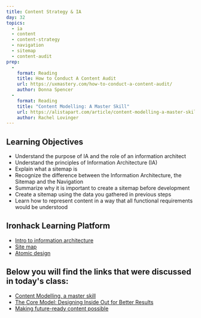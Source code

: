 ```yaml
---
title: Content Strategy & IA
day: 32
topics:
  - ia
  - content
  - content-strategy
  - navigation
  - sitemap
  - content-audit
prep:
  -
    format: Reading
    title: How to Conduct A Content Audit
    url: https://uxmastery.com/how-to-conduct-a-content-audit/
    author: Donna Spencer
  -
    format: Reading
    title: "Content Modelling: A Master Skill"
    url: https://alistapart.com/article/content-modelling-a-master-skill
    author: Rachel Lovinger
---
```


Learning Objectives
----------

- Understand the purpose of IA and the role of an information architect
- Understand the principles of Information Architecture (IA)
- Explain what a sitemap is
- Recognize the difference between the Information Architecture, the Sitemap and the Navigation
- Summarize why it is important to create a sitemap before development
- Create a sitemap using the data you gathered in previous steps
- Learn how to represent content in a way that all functional requirements would be understood


Ironhack Learning Platform
----------

- [Intro to information architecture](http://learn.ironhack.com/#/learning_unit/7033)
- [Site map](http://learn.ironhack.com/#/learning_unit/7037)
- [Atomic design](http://learn.ironhack.com/#/learning_unit/7068)


Below you will find the links that were discussed in today's class:
----------

- [Content Modelling, a master skill](https://alistapart.com/article/content-modelling-a-master-skill)
- [The Core Model: Designing Inside Out for Better Results](https://alistapart.com/article/the-core-model-designing-inside-out-for-better-results)
- [Making future-ready content possible](https://rosenfeldmedia.com/content-everywhere/content-modeling/)
